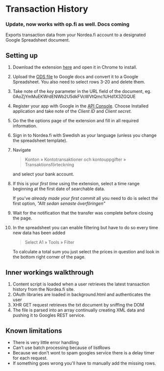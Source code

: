 # Transaction History

### Update, now works with op.fi as well. Docs coming

Exports transaction data from your Nordea.fi account to a designated Google
Spreadsheet document.

## Setting up

1.  Download the extension [here][crx] and open it in Chrome to install.
2.  Upload the [ODS file][] to Google docs and convert it to a Google Spreadsheet.
    You also need to select rows 3-20 and delete them.
3.  Take note of the *key* parameter in the URL field of the document,
    eg. 0AoZjYmMuEKWrdENWb2U5dkFVcWVtQmc1UHd1X3ZGQUE
4.  Register your app with Google in the [API Console][].
    Choose Installed application and take note of the *Client ID* and *Client secret*.
5.  Go the the options page of the extension and fill in all required information.
6.  Sign in to Nordea.fi with Swedish as your language (unless you change the
    spreadsheet template).
7.  Navigate

    > Konton » Kontotransaktioner och kontouppgifter » Transaktionsförteckning

    and select your bank account.
8.  If this is your *first time* using the extension, select a time range
    beginning at the first date of searchable data.

    If you've *already made your first commit* all you need to do is select the first
    option, *"Allt sedan senaste överföringen"*
9.  Wait for the notification that the transfer was complete before closing the page.
10. In the spreadsheet you can enable filtering but have to do so every time new data has been added
    
    > Select A1 » Tools » Filter

    To calculate a total sum you just select the prices in question and look in the bottom
    right corner of the page.

[ODS file]: https://github.com/oxyc/Chrome-Extensions/raw/master/Nordea/Template.ods
[crx]: https://github.com/oxyc/Chrome-Extensions/raw/master/Nordea/Nordea.crx
[Google Spreadsheet]: https://docs.google.com/spreadsheet/ccc?key=0AoZjYmMuEKWrdENWb2U5dkFVcWVtQmc1UHd1X3ZGQUE&hl=en_US#gid=0
[API Console]: https://code.google.com/apis/console/

## Inner workings walkthrough

1.  Content script is loaded when a user retrieves the latest transaction
    history from the Nordea.fi site.
2.  OAuth libraries are loaded in background.html and authenticates the user
3.  XHR GET request retrieves the txt document by sniffing the DOM
4.  The file is parsed into an array continually creating XML data and pushing
    it to Googles REST service.

## Known limitations
-   There is very little error handling
-   Can't use batch processing because of listRows
-   Because we don't wont to spam googles service there is a delay timer for each
    request.
-   If something goes wrong you'll have to manually add the missing rows.
